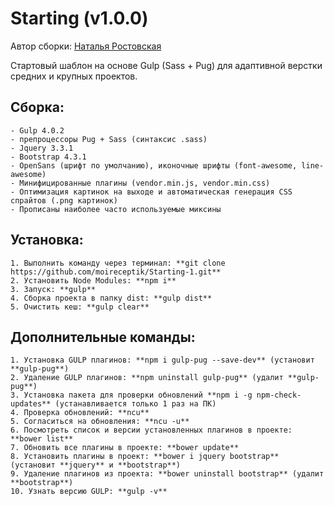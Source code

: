 # Starting (v1.0.0)
Автор сборки: [Наталья Ростовская](http://natfolio.ru)

Стартовый шаблон на основе Gulp (Sass + Pug) для адаптивной верстки средних и крупных проектов.

## Сборка:

	- Gulp 4.0.2
	- препроцессоры Pug + Sass (синтаксис .sass)
	- Jquery 3.3.1
	- Bootstrap 4.3.1
	- OpenSans (шрифт по умолчанию), иконочные шрифты (font-awesome, line-awesome)
	- Минифицированные плагины (vendor.min.js, vendor.min.css)
	- Оптимизация картинок на выходе и автоматическая генерация CSS спрайтов (.png картинок)
	- Прописаны наиболее часто используемые миксины

## Установка:

```
1. Выполнить команду через терминал: **git clone https://github.com/moireceptik/Starting-1.git**
2. Установить Node Modules: **npm i**
3. Запуск: **gulp**
4. Сборка проекта в папку dist: **gulp dist**
5. Очистить кеш: **gulp clear**
```

## Дополнительные команды:

```
1. Установка GULP плагинов: **npm i gulp-pug --save-dev** (установит **gulp-pug**)
2. Удаление GULP плагинов: **npm uninstall gulp-pug** (удалит **gulp-pug**)
3. Установка пакета для проверки обновлений **npm i -g npm-check-updates** (устанавливается только 1 раз на ПК)
4. Проверка обновлений: **ncu**
5. Согласиться на обновления: **ncu -u**
6. Посмотреть список и версии установленных плагинов в проекте: **bower list**
7. Обновить все плагины в проекте: **bower update**
8. Установить плагины в проект: **bower i jquery bootstrap** (установит **jquery** и **bootstrap**)
9. Удаление плагинов из проекта: **bower uninstall bootstrap** (удалит **bootstrap**)
10. Узнать версию GULP: **gulp -v**
```